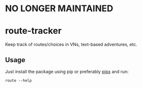 # NO LONGER MAINTAINED

# route-tracker
Keep track of routes/choices in VNs, text-based adventures, etc.

## Usage
Just install the package using pip or preferably [pipx](https://pypa.github.io/pipx/) and run:
``` shell
route --help
```

